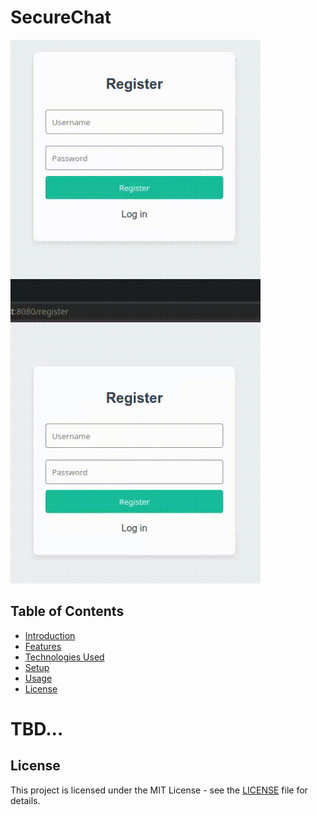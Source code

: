 # SecureChat
   <img src="https://github.com/dobval/SecureChat/blob/main/media/Register_Login_Chat_SecureChat.gif?raw=true" alt="SecureChat" style="width: 400px; height: auto;" />

## Table of Contents
- [Introduction](#introduction)
- [Features](#features)
- [Technologies Used](#technologies-used)
- [Setup](#setup)
- [Usage](#usage)
- [License](#license)

# TBD...

## License

This project is licensed under the MIT License - see the [LICENSE](LICENSE) file for details.
